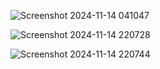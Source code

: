 ![Screenshot 2024-11-14 041047](https://github.com/user-attachments/assets/0b73ca70-6c6d-4b15-af99-7c49707cfdb0)

![Screenshot 2024-11-14 220728](https://github.com/user-attachments/assets/eacfa18c-ce12-4789-bab9-5e127c7a8b4c)

![Screenshot 2024-11-14 220744](https://github.com/user-attachments/assets/391db9c8-1cd3-4832-bf1e-7a0f746344b5)


